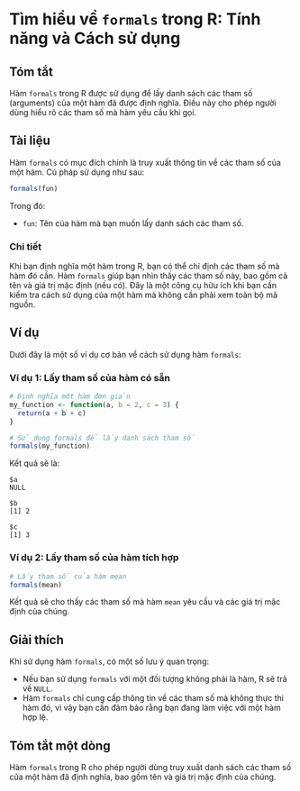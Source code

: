 <!--
Meta Description: # Tìm hiểu về `formals` trong R: Tính năng và Cách sử dụng ## Tóm tắt Hàm `formals` trong R được sử dụng để lấy danh sách các tham số (arguments) của ...
Meta Keywords: hàm, formals, tham, một, các
-->

# Tìm hiểu về `formals` trong R: Tính năng và Cách sử dụng

## Tóm tắt
Hàm `formals` trong R được sử dụng để lấy danh sách các tham số (arguments) của một hàm đã được định nghĩa. Điều này cho phép người dùng hiểu rõ các tham số mà hàm yêu cầu khi gọi.

## Tài liệu
Hàm `formals` có mục đích chính là truy xuất thông tin về các tham số của một hàm. Cú pháp sử dụng như sau:

```R
formals(fun)
```

Trong đó:
- `fun`: Tên của hàm mà bạn muốn lấy danh sách các tham số.

### Chi tiết
Khi bạn định nghĩa một hàm trong R, bạn có thể chỉ định các tham số mà hàm đó cần. Hàm `formals` giúp bạn nhìn thấy các tham số này, bao gồm cả tên và giá trị mặc định (nếu có). Đây là một công cụ hữu ích khi bạn cần kiểm tra cách sử dụng của một hàm mà không cần phải xem toàn bộ mã nguồn.

## Ví dụ
Dưới đây là một số ví dụ cơ bản về cách sử dụng hàm `formals`:

### Ví dụ 1: Lấy tham số của hàm có sẵn

```R
# Định nghĩa một hàm đơn giản
my_function <- function(a, b = 2, c = 3) {
  return(a + b + c)
}

# Sử dụng formals để lấy danh sách tham số
formals(my_function)
```

Kết quả sẽ là:
```
$a
NULL

$b
[1] 2

$c
[1] 3
```

### Ví dụ 2: Lấy tham số của hàm tích hợp

```R
# Lấy tham số của hàm mean
formals(mean)
```

Kết quả sẽ cho thấy các tham số mà hàm `mean` yêu cầu và các giá trị mặc định của chúng.

## Giải thích
Khi sử dụng hàm `formals`, có một số lưu ý quan trọng:
- Nếu bạn sử dụng `formals` với một đối tượng không phải là hàm, R sẽ trả về `NULL`.
- Hàm `formals` chỉ cung cấp thông tin về các tham số mà không thực thi hàm đó, vì vậy bạn cần đảm bảo rằng bạn đang làm việc với một hàm hợp lệ.

## Tóm tắt một dòng
Hàm `formals` trong R cho phép người dùng truy xuất danh sách các tham số của một hàm đã định nghĩa, bao gồm tên và giá trị mặc định của chúng.